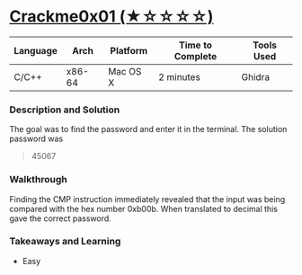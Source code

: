 # [Crackme0x01 (★☆☆☆☆)](https://crackmes.one/crackme/653d87f30f4238b24302b0d4)



| Language | Arch   | Platform | Time to Complete  | Tools Used |
| -------- | ------ | -------- | ----------------- | ---------- |
| C/C++    | x86-64 | Mac OS X | 2 minutes | Ghidra     |


### Description and Solution

The goal was to find the password and enter it in the terminal. The solution password was

> 45067

### Walkthrough

Finding the CMP instruction immediately revealed that the input was being compared with the hex number 0xb00b. When translated to decimal this gave the correct password.

### Takeaways and Learning

- Easy
